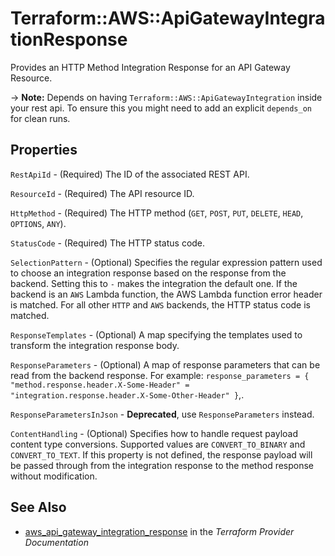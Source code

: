 # Terraform::AWS::ApiGatewayIntegrationResponse

Provides an HTTP Method Integration Response for an API Gateway Resource.

-> **Note:** Depends on having `Terraform::AWS::ApiGatewayIntegration` inside your rest api. To ensure this
you might need to add an explicit `depends_on` for clean runs.

## Properties

`RestApiId` - (Required) The ID of the associated REST API.

`ResourceId` - (Required) The API resource ID.

`HttpMethod` - (Required) The HTTP method (`GET`, `POST`, `PUT`, `DELETE`, `HEAD`, `OPTIONS`, `ANY`).

`StatusCode` - (Required) The HTTP status code.

`SelectionPattern` - (Optional) Specifies the regular expression pattern used to choose an integration response based on the response from the backend. Setting this to `-` makes the integration the default one. If the backend is an `AWS` Lambda function, the AWS Lambda function error header is matched. For all other `HTTP` and `AWS` backends, the HTTP status code is matched.

`ResponseTemplates` - (Optional) A map specifying the templates used to transform the integration response body.

`ResponseParameters` - (Optional) A map of response parameters that can be read from the backend response. For example: `response_parameters = { "method.response.header.X-Some-Header" = "integration.response.header.X-Some-Other-Header" }`,.

`ResponseParametersInJson` - **Deprecated**, use `ResponseParameters` instead.

`ContentHandling` - (Optional) Specifies how to handle request payload content type conversions. Supported values are `CONVERT_TO_BINARY` and `CONVERT_TO_TEXT`. If this property is not defined, the response payload will be passed through from the integration response to the method response without modification.


## See Also

* [aws_api_gateway_integration_response](https://www.terraform.io/docs/providers/aws/r/api_gateway_integration_response.html) in the _Terraform Provider Documentation_
